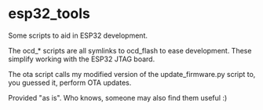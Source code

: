# esp32_tools

Some scripts to aid in ESP32 development. 

The ocd_* scripts are all symlinks to ocd_flash to ease development. These simplify working with the ESP32 JTAG board.

The ota script calls my modified version of the update_firmware.py script to, you guessed it, perform OTA updates.

Provided "as is". Who knows, someone may also find them useful :)
